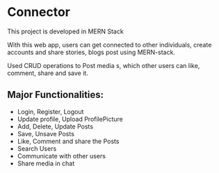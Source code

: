 # Connector

This project is developed in MERN Stack

With this web app, users can get connected to other individuals, create accounts and share stories, blogs post using MERN-stack.

Used CRUD operations to Post media s, which other users can like, comment, share and save it.

## Major Functionalities: 
- Login, Register, Logout 
- Update profile, Upload ProfilePicture
- Add, Delete, Update Posts
- Save, Unsave Posts
- Like, Comment and share the Posts
- Search Users
- Communicate with other users
- Share media in chat
